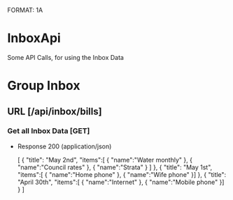 FORMAT: 1A

# InboxApi

Some API Calls, for using the Inbox Data

# Group Inbox

## URL [/api/inbox/bills]

### Get all Inbox Data [GET]

+ Response 200 (application/json)

    [
      {
          "title": "May 2nd",
          "items":[
              {
                  "name":"Water monthly"
              },
              {
                  "name":"Council rates"
              },
              {
                "name":"Strata"
              }
          ]
      },
      {
          "title": "May 1st",
          "items":[
              {
                  "name":"Home phone"
              },
              {
                  "name":"Wife phone"
              }]
      },
      {
          "title": "April 30th",
          "items":[
              {
                  "name":"Internet"
              },
              {
                  "name":"Mobile phone"
              }]
      }
    ]
